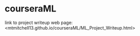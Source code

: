 # courseraML

link to project writeup web page: <mtmitchell13.github.io/courseraML/ML_Project_Writeup.html>